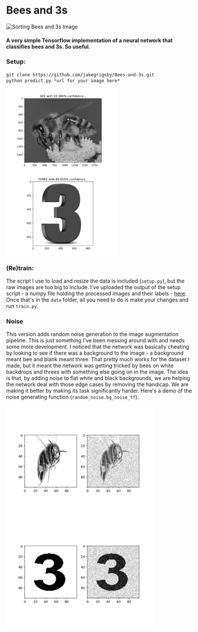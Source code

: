 # Bees and 3s
![Sorting Bees and 3s Image](data/readme-gif.gif)

#### A very simple Tensorflow implementation of a neural network that classifies bees and 3s. So useful.
### Setup:
```
git clone https://github.com/jakegrigsby/Bees-and-3s.git
python predict.py *url for your image here*
```
<img src="data/bee_prediction_1.png" width=300 align=left>
<img src="data/three_prediction_1.png" width=300>

### (Re)train:
The script I use to load and resize the data is included (`setup.py`), but the raw images are too big to include. I've uploaded the output of the setup script - a numpy file holding the processed images and their labels - [here](https://virginia.box.com/s/c10ct4laxstyovwqf0s7633vk87cw1hk). Once that's in the `data` folder, all you need to do is make your changes and run `train.py`.


### Noise
This version adds random noise generation to the image augmentation pipeline. This is just something I've been messing around with and needs some more development. I noticed that the network was basically cheating by looking to see if there was a background to the image -  a background meant bee and blank meant three. That pretty much works for the dataset I made, but it meant the network was getting tricked by bees on white backdrops and threes with something else going on in the image. The idea is that, by adding noise to flat white and black backgrounds, we are helping the network deal with those edge cases by removing the handicap. We are making it better by making its task significantly harder. Here's a demo of the noise generating function (`random_noise.bg_noise_tf`):

<img src="data/bee_noise.png" height=300 align=center>
<img src="data/Three_noise.png" height=300 align=center>